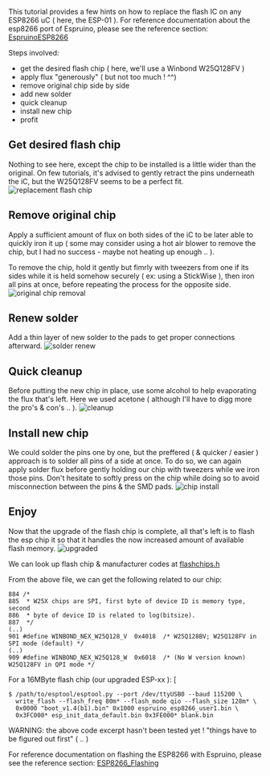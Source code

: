 This tutorial provides a few hints on how to replace the flash IC on any ESP8266 uC ( here, the ESP-01 ).
For reference documentation about the esp8266 port of Espruino, please see the reference section: [EspruinoESP8266](http://www.espruino.com/EspruinoESP8266)

Steps involved:
- get the desired flash chip ( here, we'll use a Winbond W25Q128FV )
- apply flux "generously" ( but not too much ! ^^)
- remove original chip side by side
- add new solder
- quick cleanup
- install new chip
- profit

Get desired flash chip
----------------------

Nothing to see here, except the chip to be installed is a little wider than the original.
On few tutorials, it's advised to gently retract the pins underneath the iC, but the W25Q128FV seems to be a perfect fit.
![replacement flash chip](ESP8266-FlashUpgrade/step00__newFlashChip.jpg)

Remove original chip
--------------------

Apply a sufficient amount of flux on both sides of the iC to be later able to quickly iron it up
( some may consider using a hot air blower to remove the chip, but I had no success - maybe not heating up enough .. ).

To remove the chip, hold it gently but fimrly with tweezers from one if its sides while it is held somehow securely
( ex: using a StickWise ), then iron all pins at once, before repeating the process for the opposite side.
![original chip removal](ESP8266-FlashUpgrade/step02__removeOriginalChipSideBySide.jpg)

Renew solder
------------

Add a thin layer of new solder to the pads to get proper connections afterward.
![solder renew](ESP8266-FlashUpgrade/step04__addNewSolder.jpg)

Quick cleanup
-------------

Before putting the new chip in place, use some alcohol to help evaporating the flux that's left.
Here we used acetone ( although I'll have to digg more the pro's & con's .. ).
![cleanup](ESP8266-FlashUpgrade/step05__cleanupBeforeAddingNewChip.jpg)

Install new chip
----------------

We could solder the pins one by one, but the preffered ( & quicker / easier ) approach is to solder all pins of a side at once.
To do so, we can again apply solder flux before gently holding our chip with tweezers while we iron those pins.
Don't hesitate to softly press on the chip while doing so to avoid misconnection between the pins & the SMD pads.
![chip install](ESP8266-FlashUpgrade/step07__happyEspToBeFlashed.jpg)

Enjoy
-----

Now that the upgrade of the flash chip is complete, all that's left is to flash the esp chip it 
so that it handles the now increased amount of available flash memory.
![upgraded](ESP8266-FlashUpgrade/step08__compareStdAndUpgraded.png)

We can look up flash chip & manufacturer codes at [flashchips.h](https://code.coreboot.org/p/flashrom/source/tree/HEAD/trunk/flashchips.h)

From the above file, we can get the following related to our chip:
```
884	/*
885	 * W25X chips are SPI, first byte of device ID is memory type, second
886	 * byte of device ID is related to log(bitsize).
887	 */
(..)
901	#define WINBOND_NEX_W25Q128_V  0x4018  /* W25Q128BV; W25Q128FV in SPI mode (default) */
(..)
909	#define WINBOND_NEX_W25Q128_W  0x6018  /* (No W version known) W25Q128FV in QPI mode */
```

For a 16MByte flash chip (our upgraded ESP-xx ): [
```
$ /path/to/esptool/esptool.py --port /dev/ttyUSB0 --baud 115200 \
  write_flash --flash_freq 80m* --flash_mode qio --flash_size 128m* \
  0x0000 "boot_v1.4(b1).bin" 0x1000 espruino_esp8266_user1.bin \
  0x3FC000* esp_init_data_default.bin 0x3FE000* blank.bin
```
WARNING: the above code excerpt hasn't been tested yet ! "things have to be figured out first" ( .. )

For reference documentation on flashing the ESP8266 with Espruino, please see the reference section: [ESP8266_Flashing](http://www.espruino.com/ESP8266_Flashing)
